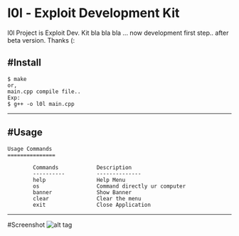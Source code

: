# l0l - Exploit Development Kit

l0l Project is Exploit Dev. Kit bla bla bla ... now development first step.. after beta version. Thanks (:

#Install
-----

    $ make 
    or,
    main.cpp compile file..
    Exp:
    $ g++ -o l0l main.cpp
    
-----
#Usage
-----

    Usage Commands
    ===============

            Commands            Description
            ----------          --------------
            help                Help Menu
            os                  Command directly ur computer
            banner              Show Banner
            clear               Clear the menu
            exit                Close Application
    
-----
#Screenshot
![alt tag](http://i.hizliresim.com/NEPLPX.png)
